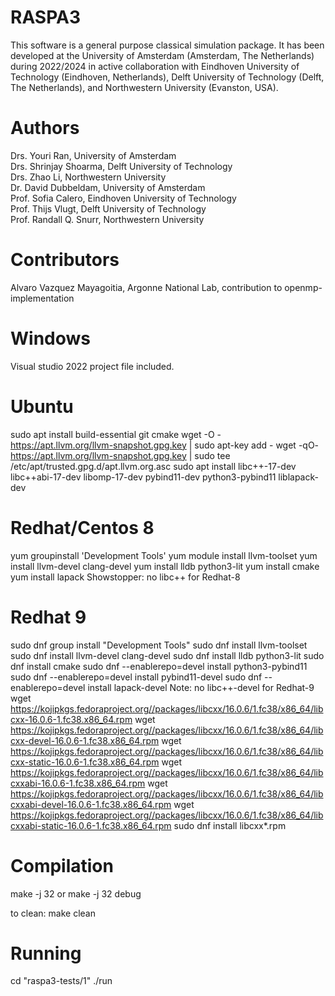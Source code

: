 RASPA3
======

This software is a general purpose classical simulation package. It has been developed at
the University of Amsterdam (Amsterdam, The Netherlands) during 2022/2024 in active collaboration
with Eindhoven University of Technology (Eindhoven, Netherlands), Delft University of
Technology (Delft, The Netherlands), and Northwestern University (Evanston, USA).

Authors
=======
Drs. Youri Ran, University of Amsterdam<br>
Drs. Shrinjay Shoarma, Delft University of Technology<br>
Drs. Zhao Li, Northwestern University<br>
Dr. David Dubbeldam, University of Amsterdam<br>
Prof. Sofia Calero,  Eindhoven University of Technology<br>
Prof. Thijs Vlugt, Delft University of Technology<br>
Prof. Randall Q. Snurr, Northwestern University

Contributors
============
Alvaro Vazquez Mayagoitia, Argonne National Lab, contribution to openmp-implementation

Windows
=======
Visual studio 2022 project file included.

Ubuntu
======
sudo apt install build-essential git cmake
wget -O - https://apt.llvm.org/llvm-snapshot.gpg.key | sudo apt-key add -
wget -qO- https://apt.llvm.org/llvm-snapshot.gpg.key | sudo tee /etc/apt/trusted.gpg.d/apt.llvm.org.asc
sudo apt install libc++-17-dev libc++abi-17-dev libomp-17-dev pybind11-dev python3-pybind11 liblapack-dev

Redhat/Centos 8
===============
yum groupinstall 'Development Tools'
yum module install llvm-toolset
yum install llvm-devel clang-devel
yum install lldb python3-lit
yum install cmake
yum install lapack
Showstopper: no libc++ for Redhat-8

Redhat 9
===============
sudo dnf group install "Development Tools"
sudo dnf install llvm-toolset
sudo dnf install llvm-devel clang-devel
sudo dnf install lldb python3-lit
sudo dnf install cmake
sudo dnf --enablerepo=devel install python3-pybind11
sudo dnf --enablerepo=devel install pybind11-devel
sudo dnf --enablerepo=devel install lapack-devel
Note: no libc++-devel for Redhat-9
wget https://kojipkgs.fedoraproject.org//packages/libcxx/16.0.6/1.fc38/x86_64/libcxx-16.0.6-1.fc38.x86_64.rpm
wget https://kojipkgs.fedoraproject.org//packages/libcxx/16.0.6/1.fc38/x86_64/libcxx-devel-16.0.6-1.fc38.x86_64.rpm
wget https://kojipkgs.fedoraproject.org//packages/libcxx/16.0.6/1.fc38/x86_64/libcxx-static-16.0.6-1.fc38.x86_64.rpm
wget https://kojipkgs.fedoraproject.org//packages/libcxx/16.0.6/1.fc38/x86_64/libcxxabi-16.0.6-1.fc38.x86_64.rpm
wget https://kojipkgs.fedoraproject.org//packages/libcxx/16.0.6/1.fc38/x86_64/libcxxabi-devel-16.0.6-1.fc38.x86_64.rpm
wget https://kojipkgs.fedoraproject.org//packages/libcxx/16.0.6/1.fc38/x86_64/libcxxabi-static-16.0.6-1.fc38.x86_64.rpm
sudo dnf install libcxx*.rpm

Compilation
===========
make -j 32
or
make -j 32 debug

to clean: make clean

Running
=======
cd "raspa3-tests/1"
./run


